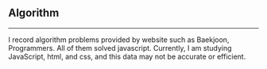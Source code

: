 ## Algorithm 
***
I record algorithm problems provided by website such as Baekjoon, Programmers. All of them solved javascript. Currently, I am studying JavaScript, html, and css, and this data may not be accurate or efficient. 
